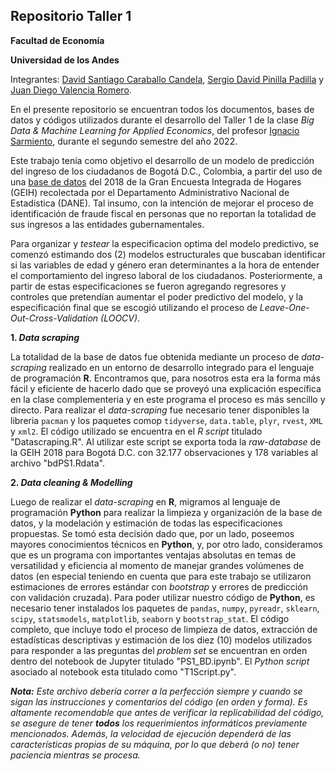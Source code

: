 ## Repositorio Taller 1

**Facultad de Economía**

**Universidad de los Andes**

Integrantes: [David Santiago Caraballo Candela](https://github.com/scaraballoc), [Sergio David Pinilla Padilla](https://github.com/sdpinilla18) y [Juan Diego Valencia Romero](https://github.com/judval).

En el presente repositorio se encuentran todos los documentos, bases de datos y códigos utilizados durante el desarrollo del Taller 1 de la clase *Big Data & Machine Learning for Applied Economics*, del profesor [Ignacio Sarmiento](https://ignaciomsarmiento.github.io/igaciomsarmiento), durante el segundo semestre del año 2022.

Este trabajo tenía como objetivo el desarrollo de un modelo de predicción del ingreso de los ciudadanos de Bogotá D.C., Colombia, a partir del uso de una [base de datos](https://ignaciomsarmiento.github.io/GEIH2018_sample/) del 2018 de la Gran Encuesta Integrada de Hogares (GEIH) recolectada por el Departamento Administrativo Nacional de Estadistica (DANE). Tal insumo, con la intención de mejorar el proceso de identificación de fraude fiscal en personas que no reportan la totalidad de sus ingresos a las entidades gubernamentales.

Para organizar y *testear* la especificacion optima del modelo predictivo, se comenzó estimando dos (2) modelos estructurales que buscaban identificar si las variables de edad y género eran determinantes a la hora de entender el comportamiento del ingreso laboral de los ciudadanos. Posteriormente, a partir de estas especificaciones se fueron agregando regresores y controles que pretendían aumentar el poder predictivo del modelo, y la especificación final que se escogió utilizando el proceso de *Leave-One-Out-Cross-Validation (LOOCV)*.

**1. *Data scraping***

La totalidad de la base de datos fue obtenida mediante un proceso de *data-scraping* realizado en un entorno de desarrollo integrado para el lenguaje de programación **R**. Encontramos que, para nosotros esta era la forma más fácil y eficiente de hacerlo dado que se proveyó una explicación específica en la clase complementeria y en este programa el proceso es más sencillo y directo. Para realizar el *data-scraping* fue necesario tener disponibles la libreria `pacman` y los paquetes comop `tidyverse`, `data.table`, `plyr`, `rvest`, `XML` y `xml2`. El código utilizado se encuentra en el *R script* titulado "Datascraping.R". Al utilizar este script se exporta toda la *raw-database* de la GEIH 2018 para Bogotá D.C. con 32.177 observaciones y 178 variables al archivo "bdPS1.Rdata".

**2. *Data cleaning & Modelling***

Luego de realizar el *data-scraping* en **R**, migramos al lenguaje de programación **Python** para realizar la limpieza y organización de la base de datos, y la modelación y estimación de todas las especificaciones propuestas. Se tomó esta decisión dado que, por un lado, poseemos mayores conocimientos técnicos en **Python**, y, por otro lado, consideramos que es un programa con importantes ventajas absolutas en temas de versatilidad y eficiencia al momento de manejar grandes volúmenes de datos (en especial teniendo en cuenta que para este trabajo se utilizaron estimaciones de errores estándar con *bootstrap* y errores de predicción con validación cruzada). Para poder utilizar nuestro código de **Python**, es necesario tener instalados los paquetes de `pandas`, `numpy`, `pyreadr`, `sklearn`, `scipy`, `statsmodels`, `matplotlib`, `seaborn` y `bootstrap_stat`. El código completo, que incluye todo el proceso de limpieza de datos, extracción de estadísticas descriptivas y estimación de los diez (10) modelos utilizados para responder a las preguntas del *problem set* se encuentran en orden dentro del notebook de Jupyter titulado "PS1_BD.ipynb". El *Python script* asociado al notebook esta titulado como "T1Script.py".

***Nota:*** *Este archivo debería correr a la perfección siempre y cuando se sigan las instrucciones y comentarios del código (en orden y forma). Es altamente recomendable que antes de verificar la replicabilidad del código, se asegure de tener **todos** los requerimientos informáticos previamente mencionados. Además, la velocidad de ejecución dependerá de las características propias de su máquina, por lo que deberá (o no) tener paciencia mientras se procesa.*
